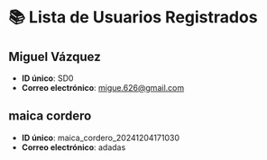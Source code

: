 # 📚 **Lista de Usuarios Registrados**

## Miguel Vázquez
- **ID único**: SD0
- **Correo electrónico**: migue.626@gmail.com

## maica cordero
- **ID único**: maica_cordero_20241204171030
- **Correo electrónico**: adadas

